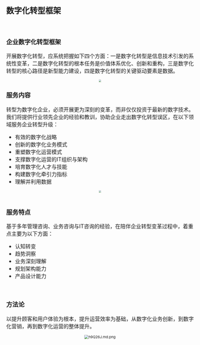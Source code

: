 ## 数字化转型框架

<br>

### 企业数字化转型框架

开展数字化转型，应系统把握如下四个方面：一是数字化转型是信息技术引发的系统性变革，二是数字化转型的根本任务是价值体系优化、创新和重构，三是数字化转型的核心路径是新型能力建设，四是数字化转型的关键驱动要素是数据。

<div align="center"><img src="https://z3.ax1x.com/2021/09/09/hLyxPO.png" style="zoom:40%;" /></div>

### 服务内容

转型为数字化企业，必须开展更为深刻的变革，而非仅仅投资于最新的数字技术。我们将提供行业领先企业的经验和教训，协助企业走出数字化转型误区，在以下领域服务企业转型升级：

* 有效的数字化战略
* 创新的数字化业务模式
* 重塑数字化运营模式
* 支撑数字化运营的IT组织与架构
* 培育数字化人才与技能
* 构建数字化牵引力指标
* 理解并利用数据
<div align="center"><img src="https://z3.ax1x.com/2021/08/23/h9mG7T.png" style="zoom:40%;" /></div>
<br>

### 服务特点

基于多年管理咨询、业务咨询与IT咨询的经验，在陪伴企业转型变革过程中，着重点主要为以下方面：

* 认知转变
* 趋势洞察
* 业务深刻理解
* 规划架构能力
* 产品设计能力

<br>

### 方法论

以提升顾客和用户体验为根本，提升运营效率为基础，从数字化业务创新，到数字化营销，再到数字化运营的整体提升。

<div align="center"><img src="https://z3.ax1x.com/2021/08/23/h9Q26J.md.png" alt="h9Q26J.md.png" style="zoom:68%;" /></div>





